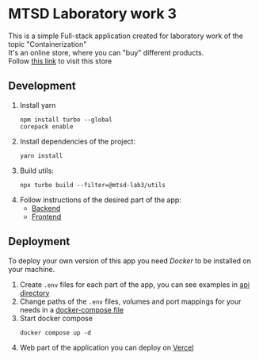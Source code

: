 # MTSD Laboratory work 3

This is a simple Full-stack application created for laboratory work of the topic "Containerization"<br/>
It's an online store, where you can "buy" different products.<br/>
Follow <a href="https://mtsd-lab3.pp.ua" target="_blank">this link</a> to visit this store

## Development

1. Install yarn
    ```shell
   npm install turbo --global
   corepack enable
   ```
2. Install dependencies of the project:
    ```shell
    yarn install
    ```
3. Build utils:
   ```shell
   npx turbo build --filter=@mtsd-lab3/utils
   ```
4. Follow instructions of the desired part of the app:
    - [Backend](./api/README.md#development)
    - [Frontend](./web/README.md#development)

## Deployment

To deploy your own version of this app you need *Docker* to be installed on your machine.<br/>

1. Create `.env` files for each part of the app, you can see examples in [api directory](./api)<br/>
2. Change paths of the `.env` files, volumes and port mappings for your needs in
   a [docker-compose file](./docker-compose.yaml)
3. Start docker compose
    ```shell
    docker compose up -d
    ```
4. Web part of the application you can deploy on <a href="https://vercel.com" target="_blank">Vercel</a>
